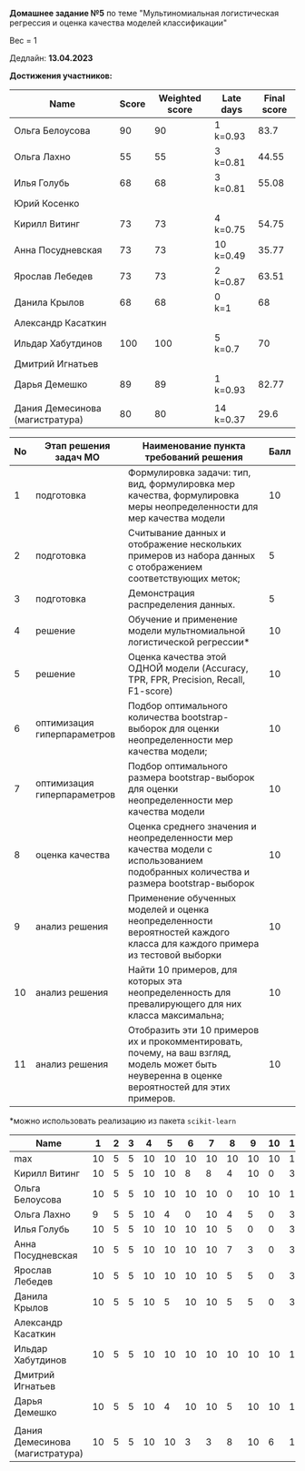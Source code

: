 **Домашнее задание №5** по теме "Мультиномиальная логистическая регрессия и оценка качества моделей классификации"

Вес = 1

Дедлайн: **13.04.2023**



**Достижения участников:**

| Name                            | Score | Weighted score | Late days      | Final score |
| ------------------------------- | ----- | -------------- | -------------- | ----------- |
| Ольга Белоусова                 | 90    | 90             | 1<br />k=0.93  | 83.7        |
| Ольга Лахно                     | 55    | 55             | 3<br />k=0.81  | 44.55       |
| Илья Голубь                     | 68    | 68             | 3<br />k=0.81  | 55.08       |
| Юрий Косенко                    |       |                |                |             |
| Кирилл Витинг                   | 73    | 73             | 4<br />k=0.75  | 54.75       |
| Анна Посудневская               | 73    | 73             | 10<br />k=0.49 | 35.77       |
| Ярослав Лебедев                 | 73    | 73             | 2<br />k=0.87  | 63.51       |
| Данила Крылов                   | 68    | 68             | 0<br />k=1     | 68          |
| Александр Касаткин              |       |                |                |             |
| Ильдар Хабутдинов               | 100   | 100            | 5<br />k=0.7   | 70          |
| Дмитрий Игнатьев                |       |                |                |             |
| Дарья Демешко                   | 89    | 89             | 1<br />k=0.93  | 82.77       |
|                                 |       |                |                |             |
| Дания Демесинова (магистратура) | 80    | 80             | 14<br />k=0.37 | 29.6        |




| No   | Этап решения задач МО       | Наименование пункта<br />требований решения                  | Балл |
| ---- | --------------------------- | ------------------------------------------------------------ | ---- |
| 1    | подготовка                  | Формулировка задачи: тип, вид, формулировка мер качества, формулировка меры неопределенности для мер качества модели | 10   |
| 2    | подготовка                  | Считывание данных и отображение нескольких примеров из набора данных с отображением соответствующих меток; | 5    |
| 3    | подготовка                  | Демонстрация распределения данных.                           | 5    |
| 4    | решение                     | Обучение и применение модели мультномиальной логистической регрессии* | 10   |
| 5    | решение                     | Оценка качества этой ОДНОЙ модели (Accuracy, TPR, FPR, Precision, Recall, F1-score) | 10   |
| 6    | оптимизация гиперпараметров | Подбор оптимального количества bootstrap-выборок для  оценки неопределенности мер качества модели; | 10   |
| 7    | оптимизация гиперпараметров | Подбор оптимального размера bootstrap-выборок для  оценки неопределенности мер качества модели | 10   |
| 8    | оценка качества             | Оценка среднего значения и неопределенности мер качества модели с использованием подобранных количества и размера bootstrap-выборок | 10   |
| 9    | анализ решения              | Применение обученных моделей и оценка неопределенности вероятностей каждого класса для каждого примера из тестовой выборки | 10   |
| 10   | анализ решения              | Найти 10 примеров, для которых эта неопределенность для превалирующего для них класса максимальна; | 10   |
| 11   | анализ решения              | Отобразить эти 10 примеров их и прокомментировать, почему, на ваш  взгляд, модель может быть неуверенна в оценке вероятностей для этих  примеров. | 10   |

*можно использовать реализацию из пакета `scikit-learn`




| Name                            | 1    | 2    | 3    | 4    | 5    | 6    | 7    | 8    | 9    | 10   | 11   | Sum  |
| ------------------------------- | ---- | ---- | ---- | ---- | ---- | ---- | ---- | ---- | ---- | ---- | ---- | ---- |
| max                             | 10   | 5    | 5    | 10   | 10   | 10   | 10   | 10   | 10   | 10   | 10   | 100  |
| Кирилл Витинг                   | 10   | 5    | 5    | 10   | 10   | 8    | 8    | 4    | 10   | 0    | 3    | 73   |
| Ольга Белоусова                 | 10   | 5    | 5    | 10   | 10   | 10   | 10   | 0    | 10   | 10   | 10   | 90   |
| Ольга Лахно                     | 9    | 5    | 5    | 10   | 4    | 0    | 10   | 4    | 5    | 0    | 3    | 55   |
| Илья Голубь                     | 10   | 5    | 5    | 10   | 10   | 10   | 10   | 5    | 0    | 0    | 3    | 68   |
| Анна Посудневская               | 10   | 5    | 5    | 10   | 10   | 10   | 10   | 7    | 3    | 0    | 3    | 73   |
| Ярослав Лебедев                 | 10   | 5    | 5    | 10   | 10   | 10   | 10   | 5    | 5    | 0    | 3    | 73   |
| Данила Крылов                   | 10   | 5    | 5    | 10   | 5    | 10   | 10   | 5    | 5    | 0    | 3    | 68   |
| Александр Касаткин              |      |      |      |      |      |      |      |      |      |      |      |      |
| Ильдар Хабутдинов               | 10   | 5    | 5    | 10   | 10   | 10   | 10   | 10   | 10   | 10   | 10   | 100  |
| Дмитрий Игнатьев                |      |      |      |      |      |      |      |      |      |      |      |      |
| Дарья Демешко                   | 10   | 5    | 5    | 10   | 4    | 10   | 10   | 5    | 10   | 10   | 10   | 89   |
|                                 |      |      |      |      |      |      |      |      |      |      |      |      |
| Дания Демесинова (магистратура) | 10   | 5    | 5    | 10   | 10   | 3    | 3    | 8    | 10   | 6    | 10   | 80   |
